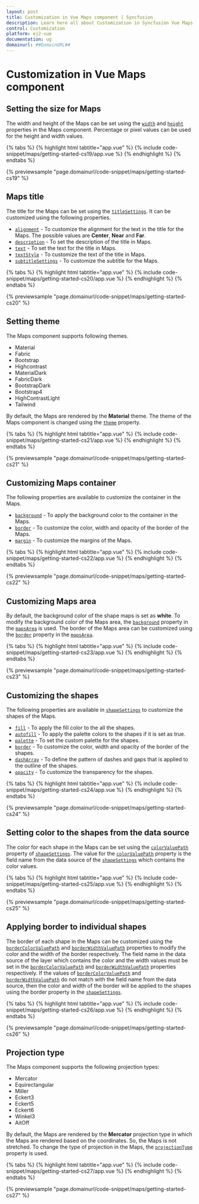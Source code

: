 ```yaml
---
layout: post
title: Customization in Vue Maps component | Syncfusion
description: Learn here all about Customization in Syncfusion Vue Maps component of Syncfusion Essential JS 2 and more.
control: Customization 
platform: ej2-vue
documentation: ug
domainurl: ##DomainURL##
---
```


# Customization in Vue Maps component

## Setting the size for Maps

The width and height of the Maps can be set using the [`width`](https://ej2.syncfusion.com/vue/documentation/api/maps/mapsModel/#width) and [`height`](https://ej2.syncfusion.com/vue/documentation/api/maps/mapsModel/#height) properties in the Maps component. Percentage or pixel values can be used for the height and width values.

{% tabs %}
{% highlight html tabtitle="app.vue" %}
{% include code-snippet/maps/getting-started-cs19/app.vue %}
{% endhighlight %}
{% endtabs %}
        
{% previewsample "page.domainurl/code-snippet/maps/getting-started-cs19" %}

## Maps title

The title for the Maps can be set using the [`titleSettings`](https://ej2.syncfusion.com/vue/documentation/api/maps/titleSettingsModel/). It can be customized using the following properties.

* [`alignment`](https://ej2.syncfusion.com/vue/documentation/api/maps/titleSettingsModel/#alignment) - To customize the alignment for the text in the title for the Maps. The possible values are **Center**, **Near** and **Far**.
* [`description`](https://ej2.syncfusion.com/vue/documentation/api/maps/titleSettingsModel/#description) - To set the description of the title in Maps.
* [`text`](https://ej2.syncfusion.com/vue/documentation/api/maps/titleSettingsModel/#text) - To set the text for the title in Maps.
* [`textStyle`](https://ej2.syncfusion.com/vue/documentation/api/maps/titleSettingsModel/#textstyle) - To customize the text of the title in Maps.
* [`subtitleSettings`](https://ej2.syncfusion.com/vue/documentation/api/maps/titleSettingsModel/#subtitlesettings) - To customize the subtitle for the Maps.

{% tabs %}
{% highlight html tabtitle="app.vue" %}
{% include code-snippet/maps/getting-started-cs20/app.vue %}
{% endhighlight %}
{% endtabs %}
        
{% previewsample "page.domainurl/code-snippet/maps/getting-started-cs20" %}

## Setting theme

The Maps component supports following themes.

* Material
* Fabric
* Bootstrap
* Highcontrast
* MaterialDark
* FabricDark
* BootstrapDark
* Bootstrap4
* HighContrastLight
* Tailwind

By default, the Maps are rendered by the **Material** theme. The theme of the Maps component is changed using the [`theme`](https://ej2.syncfusion.com/vue/documentation/api/maps/mapsModel/#theme) property.

{% tabs %}
{% highlight html tabtitle="app.vue" %}
{% include code-snippet/maps/getting-started-cs21/app.vue %}
{% endhighlight %}
{% endtabs %}
        
{% previewsample "page.domainurl/code-snippet/maps/getting-started-cs21" %}

## Customizing Maps container

The following properties are available to customize the container in the Maps.

* [`background`](https://ej2.syncfusion.com/vue/documentation/api/maps/mapsModel/#background) - To apply the background color to the container in the Maps.
* [`border`](https://ej2.syncfusion.com/vue/documentation/api/maps/mapsModel/#border) - To customize the color, width and opacity of the border of the Maps.
* [`margin`](https://ej2.syncfusion.com/vue/documentation/api/maps/mapsModel/#margin) - To customize the margins of the Maps.

{% tabs %}
{% highlight html tabtitle="app.vue" %}
{% include code-snippet/maps/getting-started-cs22/app.vue %}
{% endhighlight %}
{% endtabs %}
        
{% previewsample "page.domainurl/code-snippet/maps/getting-started-cs22" %}

## Customizing Maps area

By default, the background color of the shape maps is set as **white**. To modify the background color of the Maps area, the [`background`](https://ej2.syncfusion.com/vue/documentation/api/maps/mapsAreaSettingsModel/#background) property in the [`mapsArea`](https://ej2.syncfusion.com/vue/documentation/api/maps/mapsAreaSettingsModel) is used. The border of the Maps area can be customized using the [`border`](https://ej2.syncfusion.com/vue/documentation/api/maps/mapsAreaSettingsModel/#border) property in the [`mapsArea`](https://ej2.syncfusion.com/vue/documentation/api/maps/mapsAreaSettingsModel).

{% tabs %}
{% highlight html tabtitle="app.vue" %}
{% include code-snippet/maps/getting-started-cs23/app.vue %}
{% endhighlight %}
{% endtabs %}
        
{% previewsample "page.domainurl/code-snippet/maps/getting-started-cs23" %}

## Customizing the shapes

The following properties are available in [`shapeSettings`](https://ej2.syncfusion.com/vue/documentation/api/maps/shapeSettingsModel) to customize the shapes of the Maps.

* [`fill`](https://ej2.syncfusion.com/vue/documentation/api/maps/shapeSettingsModel/#fill) - To apply the fill color to the all the shapes.
* [`autofill`](https://ej2.syncfusion.com/vue/documentation/api/maps/shapeSettingsModel/#autofill) - To apply the palette colors to the shapes if it is set as true.
* [`palette`](https://ej2.syncfusion.com/vue/documentation/api/maps/shapeSettingsModel/#palette) - To set the custom palette for the shapes.
* [`border`](https://ej2.syncfusion.com/vue/documentation/api/maps/shapeSettingsModel/#border) - To customize the color, width and opacity of the border of the shapes.
* [`dashArray`](https://ej2.syncfusion.com/vue/documentation/api/maps/shapeSettingsModel/#dasharray) - To define the pattern of dashes and gaps that is applied to the outline of the shapes.
* [`opacity`](https://ej2.syncfusion.com/vue/documentation/api/maps/shapeSettingsModel/#opacity) - To customize the transparency for the shapes.

{% tabs %}
{% highlight html tabtitle="app.vue" %}
{% include code-snippet/maps/getting-started-cs24/app.vue %}
{% endhighlight %}
{% endtabs %}
        
{% previewsample "page.domainurl/code-snippet/maps/getting-started-cs24" %}

## Setting color to the shapes from the data source

The color for each shape in the Maps can be set using the [`colorValuePath`](https://ej2.syncfusion.com/vue/documentation/api/maps/shapeSettingsModel/#colorvaluepath) property of [`shapeSettings`](https://ej2.syncfusion.com/vue/documentation/api/maps/shapeSettingsModel/). The value for the [`colorValuePath`](https://ej2.syncfusion.com/vue/documentation/api/maps/shapeSettingsModel/#colorvaluepath) property is the field name from the data source of the [`shapeSettings`](https://ej2.syncfusion.com/vue/documentation/api/maps/shapeSettingsModel/) which contains the color values.

{% tabs %}
{% highlight html tabtitle="app.vue" %}
{% include code-snippet/maps/getting-started-cs25/app.vue %}
{% endhighlight %}
{% endtabs %}
        
{% previewsample "page.domainurl/code-snippet/maps/getting-started-cs25" %}

## Applying border to individual shapes

The border of each shape in the Maps can be customized using the [`borderColorValuePath`](https://ej2.syncfusion.com/vue/documentation/api/maps/shapeSettingsModel/#bordercolorvaluepath) and [`borderWidthValuePath`](https://ej2.syncfusion.com/vue/documentation/api/maps/shapeSettingsModel/#borderwidthvaluepath) properties to modify the color and the width of the border respectively. The field name in the data source of the layer which contains the color and the width values must be set in the [`borderColorValuePath`](https://ej2.syncfusion.com/vue/documentation/api/maps/shapeSettingsModel/#bordercolorvaluepath) and [`borderWidthValuePath`](https://ej2.syncfusion.com/vue/documentation/api/maps/shapeSettingsModel/#borderwidthvaluepath) properties respectively. If the values of [`borderColorValuePath`](https://ej2.syncfusion.com/vue/documentation/api/maps/shapeSettingsModel/#bordercolorvaluepath) and [`borderWidthValuePath`](https://ej2.syncfusion.com/vue/documentation/api/maps/shapeSettingsModel/#borderwidthvaluepath) do not match with the field name from the data source, then the color and width of the border will be applied to the shapes using the border property in the [`shapeSettings`](https://ej2.syncfusion.com/vue/documentation/api/maps/shapeSettingsModel/).

{% tabs %}
{% highlight html tabtitle="app.vue" %}
{% include code-snippet/maps/getting-started-cs26/app.vue %}
{% endhighlight %}
{% endtabs %}
        
{% previewsample "page.domainurl/code-snippet/maps/getting-started-cs26" %}

## Projection type

The Maps component supports the following projection types:

* Mercator
* Equirectangular
* Miller
* Eckert3
* Eckert5
* Eckert6
* Winkel3
* AitOff

By default, the Maps are rendered by the **Mercator** projection type in which the Maps are rendered based on the coordinates. So, the Maps is not stretched. To change the type of projection in the Maps, the [`projectionType`](https://ej2.syncfusion.com/vue/documentation/api/maps/mapsModel/#projectiontype) property is used.

{% tabs %}
{% highlight html tabtitle="app.vue" %}
{% include code-snippet/maps/getting-started-cs27/app.vue %}
{% endhighlight %}
{% endtabs %}
        
{% previewsample "page.domainurl/code-snippet/maps/getting-started-cs27" %}